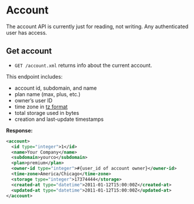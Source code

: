 Account
=======

The account API is currently just for reading, not writing. Any authenticated user has access.

Get account
-----------

* `GET /account.xml` returns info about the current account.

This endpoint includes:

* account id, subdomain, and name
* plan name (max, plus, etc.)
* owner’s user ID
* time zone in [tz format](http://en.wikipedia.org/wiki/Zone.tab)
* total storage used in bytes
* creation and last-update timestamps

**Response:**

``` xml
<account>
  <id type="integer">1</id>
  <name>Your Company</name>
  <subdomain>yourco</subdomain>
  <plan>premium</plan>
  <owner-id type="integer">#{user_id of account owner}</owner-id>
  <time-zone>America/Chicago</time-zone>
  <storage type="integer">17374444</storage>
  <created-at type="datetime">2011-01-12T15:00:00Z</created-at>
  <updated-at type="datetime">2011-01-12T15:00:00Z</updated-at>
</account>
```
